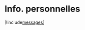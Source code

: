 # Info. personnelles

[!include[messages](infopersonnelles.messages.autogen.md)]






































